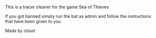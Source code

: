 This is a tracer cleaner for the game Sea of Thieves

If you got banned simply run the bat as admin and follow the instructions that have been given to you 

Made by cloud
